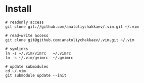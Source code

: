 Install
=======

    # readonly access
    git clone git://github.com/anatoliychakkaev/.vim.git ~/.vim

    # read+write access
    git clone git@github.com:anatoliychakkaev/.vim.git ~/.vim

    # symlinks
    ln -s ~/.vim/vimrc   ~/.vimrc
    ln -s ~/.vim/gvimrc  ~/.gvimrc

    # update submodules
    cd ~/.vim
    git submodule update --init

